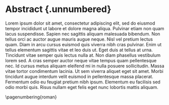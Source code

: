 # Abstract {.unnumbered}

Lorem ipsum dolor sit amet, consectetur adipiscing elit, sed do eiusmod tempor incididunt ut labore et dolore magna aliqua. Pulvinar etiam non quam lacus suspendisse. Sapien nec sagittis aliquam malesuada bibendum. Non tellus orci ac auctor augue mauris augue neque. Nisl vel pretium lectus quam. Diam in arcu cursus euismod quis viverra nibh cras pulvinar. Enim ut tellus elementum sagittis vitae et leo duis ut. Eget duis at tellus at urna. Tincidunt vitae semper quis lectus nulla at. Non diam phasellus vestibulum lorem sed. A cras semper auctor neque vitae tempus quam pellentesque nec. Id cursus metus aliquam eleifend mi in nulla posuere sollicitudin. Massa vitae tortor condimentum lacinia. Ut sem viverra aliquet eget sit amet. Morbi tincidunt augue interdum velit euismod in pellentesque massa placerat. Fermentum odio eu feugiat pretium nibh ipsum. Elementum eu facilisis sed odio morbi quis. Risus nullam eget felis eget nunc lobortis mattis aliquam.


\pagenumbering{roman}
